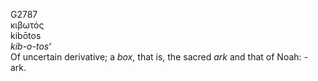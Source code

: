<body>
  <p>G2787<br>  κιβωτός  <br> kibōtos  <br><i>kib-o-tos‘ </i><br>Of uncertain derivative; a <i>box</i>, that is, the sacred <i>ark</i> and that of Noah: - ark.<br></p>
 </body>